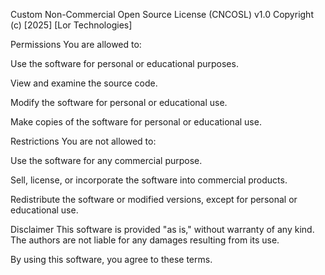 Custom Non-Commercial Open Source License (CNCOSL) v1.0
Copyright (c) [2025] [Lor Technologies]

Permissions
You are allowed to:

Use the software for personal or educational purposes.

View and examine the source code.

Modify the software for personal or educational use.

Make copies of the software for personal or educational use.

Restrictions
You are not allowed to:

Use the software for any commercial purpose.

Sell, license, or incorporate the software into commercial products.

Redistribute the software or modified versions, except for personal or educational use.

Disclaimer
This software is provided "as is," without warranty of any kind. The authors are not liable for any damages resulting from its use.

By using this software, you agree to these terms.